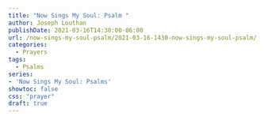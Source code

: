 ```yaml
---
title: "Now Sings My Soul: Psalm "
author: Joseph Louthan
publishDate: 2021-03-16T14:30:00-06:00
url: /now-sings-my-soul-psalm/2021-03-16-1430-now-sings-my-soul-psalm/
categories:
  - Prayers
tags:
  - Psalms
series:
- 'Now Sings My Soul: Psalms'
showtoc: false
css: "prayer"
draft: true
---
```

<div style="font-variant: small-caps;">

</div>

```text

```